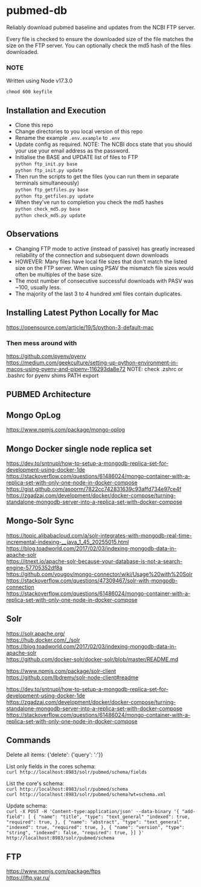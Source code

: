 # pubmed-db

Reliably download pubmed baseline and updates from the NCBI FTP server. 

Every file is checked to ensure the downloaded size of the file matches the size on the FTP server. You can optionally check the md5 hash of the files downloaded.  

### NOTE
Written using Node v17.3.0

`chmod 600 keyfile`

## Installation and Execution 
- Clone this repo
- Change directories to you local version of this repo
- Rename the example `.env.example` to `.env`
- Update config as required. NOTE: The NCBI docs state that you should your use your email address as the password. 
- Initialise the BASE and UPDATE list of files to FTP   
`python ftp_init.py base`   
`python ftp_init.py update`   
- Then run the scripts to get the files (you can run them in separate terminals simultaneously)   
`python ftp_getfiles.py base`      
`python ftp_getfiles.py update`
- When they've run to completion you check the md5 hashes   
`python check_md5.py base`   
`python check_md5.py update` 

## Observations
- Changing FTP mode to active (instead of passive) has greatly increased reliability of the connection and subsequent down downloads
- HOWEVER: Many files have local file sizes that don't match the listed size on the FTP server. When using PSAV the mismatch file sizes would often be multiples of the base size.
- The most number of consecutive successful downloads with PASV was ~100, usually less.
- The majority of the last 3 to 4 hundred xml files contain duplicates.

## Installing Latest Python Locally for Mac

https://opensource.com/article/19/5/python-3-default-mac

### Then mess around with
https://github.com/pyenv/pyenv  
https://medium.com/geekculture/setting-up-python-environment-in-macos-using-pyenv-and-pipenv-116293da8e72
NOTE: check .zshrc or .bashrc for pyenv shims PATH export 

## PUBMED Architecture

## Mongo OpLog
https://www.npmjs.com/package/mongo-oplog   

## Mongo Docker single node replica set
https://dev.to/sntnupl/how-to-setup-a-mongodb-replica-set-for-development-using-docker-1de   
https://stackoverflow.com/questions/61486024/mongo-container-with-a-replica-set-with-only-one-node-in-docker-compose   
https://gist.github.com/asoorm/7822cc742831639c93affd734e97ce4f   
https://zgadzaj.com/development/docker/docker-compose/turning-standalone-mongodb-server-into-a-replica-set-with-docker-compose   


## Mongo-Solr Sync
https://topic.alibabacloud.com/a/solr-integrates-with-mongodb-real-time-incremental-indexing-__java_1_45_20255015.html   
https://blog.toadworld.com/2017/02/03/indexing-mongodb-data-in-apache-solr   
https://itnext.io/apache-solr-because-your-database-is-not-a-search-engine-57705352df8a   
https://github.com/yougov/mongo-connector/wiki/Usage%20with%20Solr   
https://stackoverflow.com/questions/47309467/solr-with-mongodb-connection   
https://stackoverflow.com/questions/61486024/mongo-container-with-a-replica-set-with-only-one-node-in-docker-compose   

## Solr
https://solr.apache.org/   
https://hub.docker.com/_/solr   
https://blog.toadworld.com/2017/02/03/indexing-mongodb-data-in-apache-solr   
https://github.com/docker-solr/docker-solr/blob/master/README.md   

https://www.npmjs.com/package/solr-client   
https://github.com/lbdremy/solr-node-client#readme   

https://dev.to/sntnupl/how-to-setup-a-mongodb-replica-set-for-development-using-docker-1de   
https://zgadzaj.com/development/docker/docker-compose/turning-standalone-mongodb-server-into-a-replica-set-with-docker-compose   
https://stackoverflow.com/questions/61486024/mongo-container-with-a-replica-set-with-only-one-node-in-docker-compose   

## Commands
Delete all items:
{'delete': {'query': '*:*'}}

List only fields in the cores schema:   
`curl http://localhost:8983/solr/pubmed/schema/fields`

List the core's schema:   
`curl http://localhost:8983/solr/pubmed/schema`   
`curl http://localhost:8983/solr/pubmed/schema?wt=schema.xml`   

Update schema:   
`curl -X POST -H 'Content-type:application/json' --data-binary '{
  "add-field": [
  {
	"name": "title",
	"type": "text_general"
	"indexed": true,
	"required": true,
  },
  {
	"name": "abstract",
	"type": "text_general"
	"indexed": true,
	"required": true,
  },
  {
	"name": "version",
	"type": "string",
	"indexed": false,
	"required": true,
  }]
}' http://localhost:8983/solr/pubmed/schema`

## FTP
https://www.npmjs.com/package/ftps    
https://lftp.yar.ru/    
